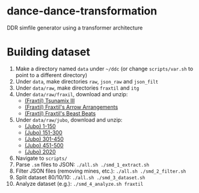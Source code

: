 # dance-dance-transformation
DDR simfile generator using a transformer architecture


# Building dataset

1. Make a directory named `data` under `~/ddc` (or change `scripts/var.sh` to point to a different directory)
1. Under `data`, make directories `raw`, `json_raw` and `json_filt`
1. Under `data/raw`, make directories `fraxtil` and `itg`
1. Under `data/raw/fraxil`, download and unzip:
    * [(Fraxtil) Tsunamix III](https://fra.xtil.net/simfiles/data/tsunamix/III/Tsunamix%20III%20[SM5].zip)
    * [(Fraxtil) Fraxtil's Arrow Arrangements](https://fra.xtil.net/simfiles/data/arrowarrangements/Fraxtil's%20Arrow%20Arrangements%20[SM5].zip)
    * [(Fraxtil) Fraxtil's Beast Beats](https://fra.xtil.net/simfiles/data/beastbeats/Fraxtil's%20Beast%20Beats%20[SM5].zip)
1. Under `data/raw/jubo`, download and unzip:
    * [(Jubo) 1-150](https://jubo.otakusdream.com/downloads/Jubo%20Classics%20%5bKB+PAD%5d%20(001-150)%20%5bMain%5d%20(Beta2017-Mar06).zip)
    * [(Jubo) 151-300](https://jubo.otakusdream.com/downloads/Jubo%20New%20Era%20%5bKB+PAD%5d%20(151-300)%20%5bMain%5d%20(Beta2017-Mar06).zip)
    * [(Jubo) 301-450](https://jubo.otakusdream.com/downloads/Jubo%20Impulsion%20%5bKB+PAD%5d%20(301-450)%5b2018Dec01%5d%5bMain%5d%5b0DF8017A%5d.zip)
    * [(Jubo) 451-500](https://jubo.otakusdream.com/downloads/Jubo%20Cessation%20+%202019%20%5bKB+PAD%5d%20(451-500)%20%5b2020Mar31%5d%7bMain%7d.zip)
    * [(Jubo) 2020](https://jubo.otakusdream.com/downloads/Jubo%202020%20Simfiles%20%5b2021Jan05%5d%5bDDD3E28F%5d.zip)
1. Navigate to `scripts/`
1. Parse `.sm` files to JSON: `./all.sh ./smd_1_extract.sh`
1. Filter JSON files (removing mines, etc.): `./all.sh ./smd_2_filter.sh`
1. Split dataset 80/10/10: `./all.sh ./smd_3_dataset.sh`
1. Analyze dataset (e.g.): `./smd_4_analyze.sh fraxtil`
